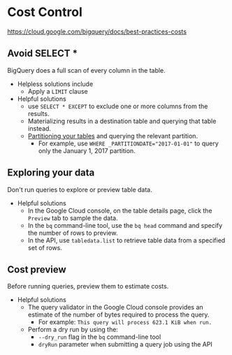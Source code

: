 # Cost Control
https://cloud.google.com/bigquery/docs/best-practices-costs

## Avoid SELECT *
BigQuery does a full scan of every column in the table.

- Helpless solutions include
  - Apply a `LIMIT` clause
- Helpful solutions
  - use `SELECT * EXCEPT` to exclude one or more columns from the results.
  - Materializing results in a destination table and querying that table instead.
  - [Partitioning your tables](https://cloud.google.com/bigquery/docs/creating-partitioned-tables) and querying the relevant partition. 
    - For example, use `WHERE _PARTITIONDATE="2017-01-01"` to query only the January 1, 2017 partition.
## Exploring your data
Don't run queries to explore or preview table data.
- Helpful solutions
  - In the Google Cloud console, on the table details page, click the `Preview` tab to sample the data.
  - In the `bq` command-line tool, use the `bq head` command and specify the number of rows to preview.
  - In the API, use `tabledata.list` to retrieve table data from a specified set of rows.

## Cost preview
Before running queries, preview them to estimate costs.
- Helpful solutions
  - The query validator in the Google Cloud console provides an estimate of the number of bytes required to process the query.
    - For example: `This query will process 623.1 KiB when run.`
  - Perform a dry run by using the:
    - `--dry_run` flag in the `bq` command-line tool
    - `dryRun` parameter when submitting a query job using the API

